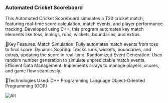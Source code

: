 ### Automated Cricket Scoreboard
This Automated Cricket Scoreboard simulates a T20 cricket match, 
featuring real-time score calculation, match events, and player performance tracking. 
Developed using C++, this program automates key match elements like toss, innings, runs, wickets, boundaries, and extras.

🔔Key Features:
Match Simulation: Fully automates match events from toss to final score.
Dynamic Scoring: Tracks runs, wickets, boundaries, and extras, updating the score in real-time.
Randomized Event Generation: Uses random number generation to simulate unpredictable match events.
Efficient Data Management: Implements arrays to manage players, scores, and game flow seamlessly.

🚀Technologies Used:
C++ Programming Language
Object-Oriented Programming (OOP)

![Alt](1.png)
